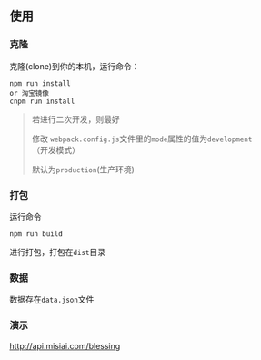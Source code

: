 ## 使用

### 克隆

克隆(clone)到你的本机，运行命令：

```
npm run install
or 淘宝镜像
cnpm run install
```

> 若进行二次开发，则最好
>
> 修改 `webpack.config.js`文件里的`mode`属性的值为`development`（开发模式）
>
> 默认为`production`(生产环境)

### 打包

运行命令

```
npm run build
```

进行打包，打包在`dist`目录

### 数据

数据存在`data.json`文件

### 演示

http://api.misiai.com/blessing



